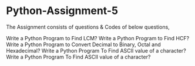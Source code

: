 # Python-Assignment-5
The Assignment consists of questions & Codes of below questions,

Write a Python Program to Find LCM?
Write a Python Program to Find HCF?
Write a Python Program to Convert Decimal to Binary, Octal and Hexadecimal?
Write a Python Program To Find ASCII value of a character?
Write a Python Program To Find ASCII value of a character?
